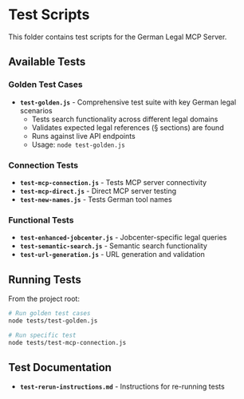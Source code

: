 # Test Scripts

This folder contains test scripts for the German Legal MCP Server.

## Available Tests

### Golden Test Cases
- **`test-golden.js`** - Comprehensive test suite with key German legal scenarios
  - Tests search functionality across different legal domains
  - Validates expected legal references (§ sections) are found
  - Runs against live API endpoints
  - Usage: `node test-golden.js`

### Connection Tests  
- **`test-mcp-connection.js`** - Tests MCP server connectivity
- **`test-mcp-direct.js`** - Direct MCP server testing
- **`test-new-names.js`** - Tests German tool names

### Functional Tests
- **`test-enhanced-jobcenter.js`** - Jobcenter-specific legal queries
- **`test-semantic-search.js`** - Semantic search functionality
- **`test-url-generation.js`** - URL generation and validation

## Running Tests

From the project root:
```bash
# Run golden test cases
node tests/test-golden.js

# Run specific test
node tests/test-mcp-connection.js
```

## Test Documentation
- **`test-rerun-instructions.md`** - Instructions for re-running tests